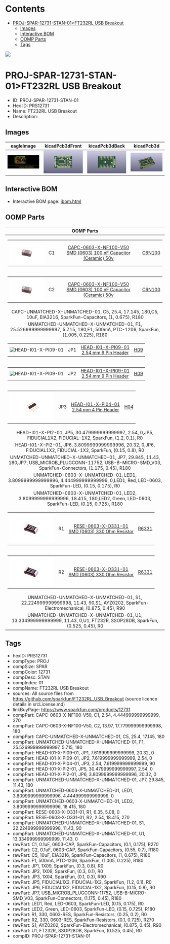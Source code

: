 



Contents
========

* [PROJ-SPAR-12731-STAN-01>FT232RL USB Breakout](#proj-spar-12731-stan-01ft232rl-usb-breakout)
	* [Images](#images)
	* [Interactive BOM](#interactive-bom)
	* [OOMP Parts](#oomp-parts)
	* [Tags](#tags)
  
![][im]
# PROJ-SPAR-12731-STAN-01>FT232RL USB Breakout

- ID: PROJ-SPAR-12731-STAN-01
- Hex ID: PRS12731
- Name: FT232RL USB Breakout
- Description: 

## Images
  
  

|eagleImage|kicadPcb3dFront|kicadPcb3dBack|kicadPcb3d|
| :---: | :---: | :---: | :---: |
|[![eagleImage](eagleImage_140.png)](eagleImage_600.png)|[![kicadPcb3dFront](kicadPcb3dFront_140.png)](kicadPcb3dFront_600.png)|[![kicadPcb3dBack](kicadPcb3dBack_140.png)](kicadPcb3dBack_600.png)|[![kicadPcb3d](kicadPcb3d_140.png)](kicadPcb3d_600.png)|

## Interactive BOM

- Interactive BOM page: [ibom.html](kicad/bom/ibom.html)

## OOMP Parts
  

|OOMP Parts|
| :---: |
|<table><tr><td>![CAPC-0603-X-NF100-V50](https://raw.githubusercontent.com/oomlout/oomlout_OOMP_parts/main/CAPC-0603-X-NF100-V50/image_140.jpg)</td><td> C1</td><td>[CAPC-0603-X-NF100-V50<br>SMD (0603) 100 nF Capacitor (Ceramic) 50v](https://github.com/oomlout/oomlout_OOMP_parts/tree/main/CAPC-0603-X-NF100-V50/)</td><td>[C6N100](https://github.com/oomlout/oomlout_OOMP_parts/tree/main/CAPC-0603-X-NF100-V50/)</td></tr></table>|
|<table><tr><td>![CAPC-0603-X-NF100-V50](https://raw.githubusercontent.com/oomlout/oomlout_OOMP_parts/main/CAPC-0603-X-NF100-V50/image_140.jpg)</td><td> C2</td><td>[CAPC-0603-X-NF100-V50<br>SMD (0603) 100 nF Capacitor (Ceramic) 50v](https://github.com/oomlout/oomlout_OOMP_parts/tree/main/CAPC-0603-X-NF100-V50/)</td><td>[C6N100](https://github.com/oomlout/oomlout_OOMP_parts/tree/main/CAPC-0603-X-NF100-V50/)</td></tr></table>|
|CAPC-UNMATCHED-X-UNMATCHED-01, C5, 25.4, 17.145, 180,C5, 10uF, EIA3216, SparkFun-Capacitors, (1, 0.675), R180|
|UNMATCHED-UNMATCHED-X-UNMATCHED-01, F1, 25.526999999999997, 5.715, 180,F1, 500mA, PTC-1206, SparkFun, (1.005, 0.225), R180|
|<table><tr><td>![HEAD-I01-X-PI09-01](https://raw.githubusercontent.com/oomlout/oomlout_OOMP_parts/main/HEAD-I01-X-PI09-01/image_140.jpg)</td><td> JP1</td><td>[HEAD-I01-X-PI09-01<br>2.54 mm 9 Pin Header](https://github.com/oomlout/oomlout_OOMP_parts/tree/main/HEAD-I01-X-PI09-01/)</td><td>[H09](https://github.com/oomlout/oomlout_OOMP_parts/tree/main/HEAD-I01-X-PI09-01/)</td></tr></table>|
|<table><tr><td>![HEAD-I01-X-PI09-01](https://raw.githubusercontent.com/oomlout/oomlout_OOMP_parts/main/HEAD-I01-X-PI09-01/image_140.jpg)</td><td> JP2</td><td>[HEAD-I01-X-PI09-01<br>2.54 mm 9 Pin Header](https://github.com/oomlout/oomlout_OOMP_parts/tree/main/HEAD-I01-X-PI09-01/)</td><td>[H09](https://github.com/oomlout/oomlout_OOMP_parts/tree/main/HEAD-I01-X-PI09-01/)</td></tr></table>|
|<table><tr><td>![HEAD-I01-X-PI04-01](https://raw.githubusercontent.com/oomlout/oomlout_OOMP_parts/main/HEAD-I01-X-PI04-01/image_140.jpg)</td><td> JP3</td><td>[HEAD-I01-X-PI04-01<br>2.54 mm 4 Pin Header](https://github.com/oomlout/oomlout_OOMP_parts/tree/main/HEAD-I01-X-PI04-01/)</td><td>[H04](https://github.com/oomlout/oomlout_OOMP_parts/tree/main/HEAD-I01-X-PI04-01/)</td></tr></table>|
|HEAD-I01-X-PI2-01, JP5, 30.479999999999997, 2.54, 0,JP5, FIDUCIAL1X2, FIDUCIAL-1X2, SparkFun, (1.2, 0.1), R0|
|HEAD-I01-X-PI2-01, JP6, 3.8099999999999996, 20.32, 0,JP6, FIDUCIAL1X2, FIDUCIAL-1X2, SparkFun, (0.15, 0.8), R0|
|UNMATCHED-UNMATCHED-X-UNMATCHED-01, JP7, 29.845, 11.43, 180,JP7, USB_MICROB_PLUGCONN-11752, USB-B-MICRO-SMD_V03, SparkFun-Connectors, (1.175, 0.45), R180|
|UNMATCHED-0603-X-UNMATCHED-01, LED1, 3.8099999999999996, 4.444999999999999, 0,LED1, Red, LED-0603, SparkFun-LED, (0.15, 0.175), R0|
|UNMATCHED-0603-X-UNMATCHED-01, LED2, 3.8099999999999996, 18.415, 180,LED2, Green, LED-0603, SparkFun-LED, (0.15, 0.725), R180|
|<table><tr><td>![RESE-0603-X-O331-01](https://raw.githubusercontent.com/oomlout/oomlout_OOMP_parts/main/RESE-0603-X-O331-01/image_140.jpg)</td><td> R1</td><td>[RESE-0603-X-O331-01<br>SMD (0603) 330 Ohm Resistor](https://github.com/oomlout/oomlout_OOMP_parts/tree/main/RESE-0603-X-O331-01/)</td><td>[R6331](https://github.com/oomlout/oomlout_OOMP_parts/tree/main/RESE-0603-X-O331-01/)</td></tr></table>|
|<table><tr><td>![RESE-0603-X-O331-01](https://raw.githubusercontent.com/oomlout/oomlout_OOMP_parts/main/RESE-0603-X-O331-01/image_140.jpg)</td><td> R2</td><td>[RESE-0603-X-O331-01<br>SMD (0603) 330 Ohm Resistor](https://github.com/oomlout/oomlout_OOMP_parts/tree/main/RESE-0603-X-O331-01/)</td><td>[R6331](https://github.com/oomlout/oomlout_OOMP_parts/tree/main/RESE-0603-X-O331-01/)</td></tr></table>|
|UNMATCHED-UNMATCHED-X-UNMATCHED-01, S1, 22.224999999999998, 11.43, 90,S1, AYZ0202, SparkFun-Electromechanical, (0.875, 0.45), R90|
|UNMATCHED-UNMATCHED-X-UNMATCHED-01, U1, 13.334999999999999, 11.43, 0,U1, FT232R, SSOP28DB, SparkFun, (0.525, 0.45), R0|

## Tags

- hexID: PRS12731
- oompType: PROJ
- oompSize: SPAR
- oompColor: 12731
- oompDesc: STAN
- oompIndex: 01
- oompName: FT232RL USB Breakout
- sources: All source files from https://github.com/sparkfun/FT232RL_USB_Breakout (source licence details in srcLicense.md)
- linkBuyPage: https://www.sparkfun.com/products/12731
- oompPart: CAPC-0603-X-NF100-V50, C1, 2.54, 4.444999999999999, 270
- oompPart: CAPC-0603-X-NF100-V50, C2, 13.97, 17.779999999999998, 180
- oompPart: CAPC-UNMATCHED-X-UNMATCHED-01, C5, 25.4, 17.145, 180
- oompPart: UNMATCHED-UNMATCHED-X-UNMATCHED-01, F1, 25.526999999999997, 5.715, 180
- oompPart: HEAD-I01-X-PI09-01, JP1, 7.619999999999999, 20.32, 0
- oompPart: HEAD-I01-X-PI09-01, JP2, 7.619999999999999, 2.54, 0
- oompPart: HEAD-I01-X-PI04-01, JP3, 2.54, 7.619999999999999, 90
- oompPart: HEAD-I01-X-PI2-01, JP5, 30.479999999999997, 2.54, 0
- oompPart: HEAD-I01-X-PI2-01, JP6, 3.8099999999999996, 20.32, 0
- oompPart: UNMATCHED-UNMATCHED-X-UNMATCHED-01, JP7, 29.845, 11.43, 180
- oompPart: UNMATCHED-0603-X-UNMATCHED-01, LED1, 3.8099999999999996, 4.444999999999999, 0
- oompPart: UNMATCHED-0603-X-UNMATCHED-01, LED2, 3.8099999999999996, 18.415, 180
- oompPart: RESE-0603-X-O331-01, R1, 6.35, 5.08, 0
- oompPart: RESE-0603-X-O331-01, R2, 2.54, 18.415, 270
- oompPart: UNMATCHED-UNMATCHED-X-UNMATCHED-01, S1, 22.224999999999998, 11.43, 90
- oompPart: UNMATCHED-UNMATCHED-X-UNMATCHED-01, U1, 13.334999999999999, 11.43, 0
- rawPart: C1, 0.1uF, 0603-CAP, SparkFun-Capacitors, (0.1, 0.175), R270
- rawPart: C2, 0.1uF, 0603-CAP, SparkFun-Capacitors, (0.55, 0.7), R180
- rawPart: C5, 10uF, EIA3216, SparkFun-Capacitors, (1, 0.675), R180
- rawPart: F1, 500mA, PTC-1206, SparkFun, (1.005, 0.225), R180
- rawPart: JP1, 1X09, SparkFun, (0.3, 0.8), R0
- rawPart: JP2, 1X09, SparkFun, (0.3, 0.1), R0
- rawPart: JP3, 1X04, SparkFun, (0.1, 0.3), R90
- rawPart: JP5, FIDUCIAL1X2, FIDUCIAL-1X2, SparkFun, (1.2, 0.1), R0
- rawPart: JP6, FIDUCIAL1X2, FIDUCIAL-1X2, SparkFun, (0.15, 0.8), R0
- rawPart: JP7, USB_MICROB_PLUGCONN-11752, USB-B-MICRO-SMD_V03, SparkFun-Connectors, (1.175, 0.45), R180
- rawPart: LED1, Red, LED-0603, SparkFun-LED, (0.15, 0.175), R0
- rawPart: LED2, Green, LED-0603, SparkFun-LED, (0.15, 0.725), R180
- rawPart: R1, 330, 0603-RES, SparkFun-Resistors, (0.25, 0.2), R0
- rawPart: R2, 330, 0603-RES, SparkFun-Resistors, (0.1, 0.725), R270
- rawPart: S1, AYZ0202, SparkFun-Electromechanical, (0.875, 0.45), R90
- rawPart: U1, FT232R, SSOP28DB, SparkFun, (0.525, 0.45), R0
- oompID: PROJ-SPAR-12731-STAN-01



[im]: kicadPcb3d_450.png
